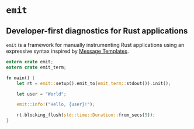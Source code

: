# `emit`

## Developer-first diagnostics for Rust applications

`emit` is a framework for manually instrumenting Rust applications using an expressive syntax inspired by [Message Templates](https://messagetemplates.org).

```rust
extern crate emit;
extern crate emit_term;

fn main() {
    let rt = emit::setup().emit_to(emit_term::stdout()).init();

    let user = "World";

    emit::info!("Hello, {user}!");

    rt.blocking_flush(std::time::Duration::from_secs(5));
}
```
